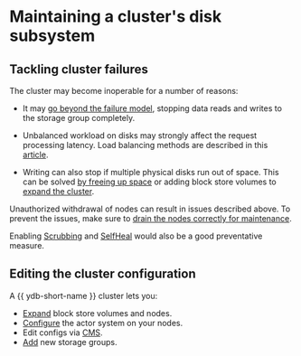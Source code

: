 # Maintaining a cluster's disk subsystem

## Tackling cluster failures

The cluster may become inoperable for a number of reasons:

* It may [go beyond the failure model](failure_model.md), stopping data reads and writes to the storage group completely.

* Unbalanced workload on disks may strongly affect the request processing latency. Load balancing methods are described in this [article](balancing_load.md).

* Writing can also stop if multiple physical disks run out of space. This can be solved [by freeing up space](disk_end_space.md) or adding block store volumes to [expand the cluster](cluster_expansion.md).

Unauthorized withdrawal of nodes can result in issues described above. To prevent the issues, make sure to [drain the nodes correctly for maintenance](node_restarting.md).

Enabling [Scrubbing](scrubbing.md) and [SelfHeal](selfheal.md) would also be a good preventative measure.

## Editing the cluster configuration

A {{ ydb-short-name }} cluster lets you:

* [Expand](cluster_expansion.md) block store volumes and nodes.
* [Configure](change_actorsystem_configs.md) the actor system on your nodes.
* Edit configs via [CMS](cms.md).
* [Add](adding_storage_groups.md) new storage groups.

